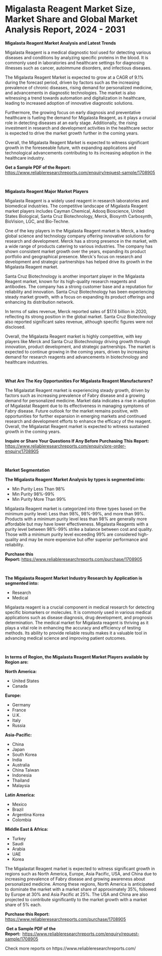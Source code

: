 <p><h1>Migalasta Reagent Market Size, Market Share and Global Market Analysis Report, 2024 - 2031</h1></p><p><strong>Migalasta Reagent Market Analysis and Latest Trends</strong></p>
<p><p>Migalasta Reagent is a medical diagnostic tool used for detecting various diseases and conditions by analyzing specific proteins in the blood. It is commonly used in laboratories and healthcare settings for diagnosing illnesses such as cancer, autoimmune disorders, and infectious diseases.</p><p>The Migalasta Reagent Market is expected to grow at a CAGR of 9.1% during the forecast period, driven by factors such as the increasing prevalence of chronic diseases, rising demand for personalized medicine, and advancements in diagnostic technologies. The market is also witnessing a trend towards automation and digitalization in healthcare, leading to increased adoption of innovative diagnostic solutions.</p><p>Furthermore, the growing focus on early diagnosis and preventative healthcare is fueling the demand for Migalasta Reagent, as it plays a crucial role in detecting diseases at an early stage. Additionally, the rising investment in research and development activities in the healthcare sector is expected to drive the market growth further in the coming years.</p><p>Overall, the Migalasta Reagent Market is expected to witness significant growth in the foreseeable future, with expanding applications and technological advancements contributing to its increasing adoption in the healthcare industry.</p></p>
<p><strong>Get a Sample PDF of the Report:&nbsp;</strong> <a href="https://www.reliableresearchreports.com/enquiry/request-sample/1708905">https://www.reliableresearchreports.com/enquiry/request-sample/1708905</a></p>
<p>&nbsp;</p>
<p><strong>Migalasta Reagent Major Market Players</strong></p>
<p><p>Migalasta Reagent is a widely used reagent in research laboratories and biomedical industries. The competitive landscape of Migalasta Reagent market players includes Cayman Chemical, Adooq Bioscience, United States Biological, Santa Cruz Biotechnology, Merck, Biosynth Carbosynth, BioVision, LGC, and Bio-Techne.</p><p>One of the key players in the Migalasta Reagent market is Merck, a leading global science and technology company offering innovative solutions for research and development. Merck has a strong presence in the market, with a wide range of products catering to various industries. The company has shown consistent market growth over the years, expanding its product portfolio and geographical presence. Merck's focus on research and development and strategic partnerships has helped drive its growth in the Migalasta Reagent market.</p><p>Santa Cruz Biotechnology is another important player in the Migalasta Reagent market, known for its high-quality research reagents and antibodies. The company has a strong customer base and a reputation for reliability and innovation. Santa Cruz Biotechnology has been experiencing steady market growth, with a focus on expanding its product offerings and enhancing its distribution network.</p><p>In terms of sales revenue, Merck reported sales of $17.6 billion in 2020, reflecting its strong position in the global market. Santa Cruz Biotechnology also reported significant sales revenue, although specific figures were not disclosed.</p><p>Overall, the Migalasta Reagent market is highly competitive, with key players like Merck and Santa Cruz Biotechnology driving growth through innovation, product development, and strategic partnerships. The market is expected to continue growing in the coming years, driven by increasing demand for research reagents and advancements in biotechnology and healthcare industries.</p></p>
<p>&nbsp;</p>
<p><strong>What Are The Key Opportunities For Migalasta Reagent Manufacturers?</strong></p>
<p><p>The Migalastat Reagent market is experiencing steady growth, driven by factors such as increasing prevalence of Fabry disease and a growing demand for personalized medicine. Market data indicates a rise in adoption of Migalastat Reagent due to its effectiveness in managing symptoms of Fabry disease. Future outlook for the market remains positive, with opportunities for further expansion in emerging markets and continued research and development efforts to enhance the efficacy of the reagent. Overall, the Migalastat Reagent market is expected to witness sustained growth in the coming years.</p></p>
<p><strong>Inquire or Share Your Questions If Any Before Purchasing This Report:</strong> <a href="https://www.reliableresearchreports.com/enquiry/pre-order-enquiry/1708905">https://www.reliableresearchreports.com/enquiry/pre-order-enquiry/1708905</a></p>
<p>&nbsp;</p>
<p><strong>Market Segmentation</strong></p>
<p><strong>The Migalasta Reagent Market Analysis by types is segmented into:</strong></p>
<p><ul><li>Min Purity Less Than 98%</li><li>Min Purity 98%-99%</li><li>Min Purity More Than 99%</li></ul></p>
<p><p>Migalasta Reagent market is categorized into three types based on the minimum purity level: Less than 98%, 98%-99%, and more than 99%. Products with a minimum purity level less than 98% are generally more affordable but may have lower effectiveness. Migalasta Reagents with a purity level between 98%-99% strike a balance between cost and quality. Those with a minimum purity level exceeding 99% are considered high-quality and may be more expensive but offer superior performance and reliability.</p></p>
<p><strong>Purchase this Report:&nbsp;</strong><a href="https://www.reliableresearchreports.com/purchase/1708905">https://www.reliableresearchreports.com/purchase/1708905</a></p>
<p>&nbsp;</p>
<p><strong>The Migalasta Reagent Market Industry Research by Application is segmented into:</strong></p>
<p><ul><li>Research</li><li>Medical</li></ul></p>
<p><p>Migalasta reagent is a crucial component in medical research for detecting specific biomarkers or molecules. It is commonly used in various medical applications such as disease diagnosis, drug development, and prognosis determination. The medical market for Migalasta reagent is thriving as it plays a vital role in enhancing the accuracy and efficiency of testing methods. Its ability to provide reliable results makes it a valuable tool in advancing medical science and improving patient outcomes.</p></p>
<p>&nbsp;</p>
<p><strong>In terms of Region, the Migalasta Reagent Market Players available by Region are:</strong></p>
<p>
    <p> <strong> North America: </strong>
        <ul>
            <li>United States</li>
            <li>Canada</li>
        </ul>
        </p> 
    <p> <strong> Europe: </strong>
        <ul>
            <li>Germany</li>
            <li>France</li>
            <li>U.K.</li>
            <li>Italy</li>
            <li>Russia</li>
        </ul>
        </p> 
    <p> <strong> Asia-Pacific: </strong>
        <ul>
            <li>China</li>
            <li>Japan</li>
            <li>South Korea</li>
            <li>India</li>
            <li>Australia</li>
            <li>China Taiwan</li>
            <li>Indonesia</li>
            <li>Thailand</li>
            <li>Malaysia</li>
        </ul>
        </p> 
    <p> <strong> Latin America: </strong>
        <ul>
            <li>Mexico</li>
            <li>Brazil</li>
            <li>Argentina Korea</li>
            <li>Colombia</li>
        </ul>
        </p> 
    <p> <strong> Middle East & Africa: </strong>
        <ul>
            <li>Turkey</li>
            <li>Saudi</li>
            <li>Arabia</li>
            <li>UAE</li>
            <li>Korea</li>
        </ul>
    </p>
    </p>
<p><p>The Migalastat Reagent market is expected to witness significant growth in regions such as North America, Europe, Asia Pacific, USA, and China due to increasing prevalence of Fabry disease and growing awareness about personalized medicine. Among these regions, North America is anticipated to dominate the market with a market share of approximately 35%, followed by Europe at 30% and Asia Pacific at 25%. The USA and China are also projected to contribute significantly to the market growth with a market share of 5% each.</p></p>
<p><strong>Purchase this Report: </strong><a href="https://www.reliableresearchreports.com/purchase/1708905">https://www.reliableresearchreports.com/purchase/1708905</a></p>
<p>&nbsp;<strong>Get a Sample PDF of the Report:&nbsp;&nbsp;</strong><a href="https://www.reliableresearchreports.com/enquiry/request-sample/1708905">https://www.reliableresearchreports.com/enquiry/request-sample/1708905</a></p>
<p><strong></strong></p>
<p>Check more reports on https://www.reliableresearchreports.com/</p>